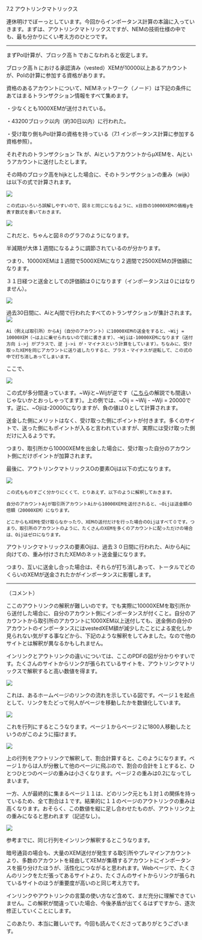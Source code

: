 7.2 アウトリンクマトリックス

連休明けでぼーっとしています。今回からインポータンス計算の本論に入っていきます。まずは、アウトリンクマトリックスですが、NEMの技術仕様の中でも、最も分かりにくい考え方のひとつです。

---

まずPoI計算が、ブロック高 h でおこなわれると仮定します。

ブロック高 h における承認済み（vested）XEMが10000以上あるアカウントが、PoIの計算に参加する資格があります。

資格のあるアカウントについて、NEMネットワーク（ノード）は下記の条件にあてはまるトランザクション情報をすべて集めます。

 

・少なくとも1000XEMが送付されている。

・43200ブロック以内（約30日以内）に行われた。

・受け取り側もPoI計算の資格を持っている（7.1 インポータンス計算に参加する資格参照）。

 

それぞれのトランザクション Tk が、AiというアカウントからμXEMを、Ajというアカウントに送付したとします。

その時のブロック高をhijkとした場合に、そのトランザクションの重み（wijk）は以下の式で計算されます。

![](https://s3-ap-northeast-1.amazonaws.com/nem-social/blog/10000/13000/13900/13907/1549934030%E3%82%B9%E3%82%AF%E3%83%AA%E3%83%BC%E3%83%B3%E3%82%B7%E3%83%A7%E3%83%83%E3%83%88%202019-02-12%2010.13.32.png)

```この式はいろいろ誤解しやすいので、図８と同じになるように、x日目の10000XEMの価格yを表す数式を書いておきます。```

![](https://s3-ap-northeast-1.amazonaws.com/nem-social/blog/10000/13000/13900/13907/1549935113%E3%82%B9%E3%82%AF%E3%83%AA%E3%83%BC%E3%83%B3%E3%82%B7%E3%83%A7%E3%83%83%E3%83%88%202019-02-12%2010.30.59.png)

これだと、ちゃんと図８のグラフのようになります。

半減期が大体１週間になるように調節されているのが分かります。

つまり、10000XEMは１週間で5000XEMになり２週間で2500XEMの評価額になります。

３１日経つと送金としての評価額は０になります（インポータンスは０にはなりません）。

![](https://s3-ap-northeast-1.amazonaws.com/nem-social/blog/10000/13000/13900/13907/1549935226%E3%82%B9%E3%82%AF%E3%83%AA%E3%83%BC%E3%83%B3%E3%82%B7%E3%83%A7%E3%83%83%E3%83%88%202019-02-12%2010.33.32.png)

過去30日間に、AiとAj間で行われたすべてのトランザクションが集計されます。  
![](https://s3-ap-northeast-1.amazonaws.com/nem-social/blog/10000/13000/13900/13907/1549935468%E3%82%B9%E3%82%AF%E3%83%AA%E3%83%BC%E3%83%B3%E3%82%B7%E3%83%A7%E3%83%83%E3%83%88%202019-02-12%2010.37.24.png)

```
Ai（例えば取引所）からAj（自分のアカウント）に10000XEMの送金をすると、~Wij = 10000XEM（~は上に乗せられないので前に書きます）、~Wjiは-10000XEMになります（送付方向 i->j がプラスで、逆 j->i が・マイナスという計算をしています）。ちなみに、受け取ったXEMを同じアカウントに送り返したりすると、プラス・マイナスが逆転して、この式の中で打ち消しあってしまいます。
```
 

ここで、

![](https://s3-ap-northeast-1.amazonaws.com/nem-social/blog/10000/13000/13900/13907/1549935492%E3%82%B9%E3%82%AF%E3%83%AA%E3%83%BC%E3%83%B3%E3%82%B7%E3%83%A7%E3%83%83%E3%83%88%202019-02-12%2010.37.31.png)

この式が多分間違っています。~Wjiと~Wijが逆です（[こちら](http://nonem.hatenablog.com/entry/2017/08/29/230718)の解説でも間違いじゃないかとおっしゃってます）。上の例では、~Oij = ~Wij - ~Wji = 20000です。逆に、~Ojiは-20000になりますが、負の値は０として計算されます。

送金した側にメリットはなく、受け取った側にポイントが付きます。多くのサイトで、送った側にもポイントが入ると言われていますが、実際には受け取った側だけに入るようです。

つまり、取引所から10000XEMを出金した場合に、受け取った自分のアカウント側にだけポイントが加算されます。


最後に、アウトリンクマトリックスOの要素Oijは以下の式になります。

![](https://s3-ap-northeast-1.amazonaws.com/nem-social/blog/10000/13000/13900/13907/1549936698%E3%82%B9%E3%82%AF%E3%83%AA%E3%83%BC%E3%83%B3%E3%82%B7%E3%83%A7%E3%83%83%E3%83%88%202019-02-12%2010.58.03.png)

```
この式もものすごく分かりにくくて、とりあえず、以下のように解釈しておきます。

自分のアカウントAjが取引所アカウントAiから10000XEMを送付されると、~Oijは送金額の倍額（20000XEM）になります。

どこからもXEMを受け取らなかったり、XEMの送付だけを行った場合のOijはすべて０です。つまり、取引所のアカウントのように、たくさんのXEMを多くのアカウントに配っただけの場合は、Oijはゼロになります。
```

アウトリンクマトリックスの要素Oijは、過去３０日間に行われた、AiからAjに向けての、重み付けされたXEMのネット送金量になります。

つまり、互いに送金し合った場合は、それらが打ち消しあって、トータルでどのくらいのXEMが送金されたかがインポータンスに影響します。


---

（コメント）

ここのアウトリンクの解釈が難しいのです。でも実際に10000XEMを取引所から送付した場合に、自分のアカウント側にインポータンスが付くこと。自分のアカウントから取引所のアカウントに1000XEM以上送付しても、送金側の自分のアカウントのインポータンスにはvestedXEM額が減少したことによる変化しか見られない気がする事などから、下記のような解釈をしてみました。なので他のサイトとは解釈が異なるかもしれません。

 

インリンクとアウトリンクの違いについては、ここのPDFの図が分かりやすいです。たくさんのサイトからリンクが張られているサイトを、アウトリンクマトリックスで解釈すると高い数値を得ます。

 ![](https://s3-ap-northeast-1.amazonaws.com/nem-social/blog/10000/13000/13900/13907/1549950790%E3%82%B9%E3%82%AF%E3%83%AA%E3%83%BC%E3%83%B3%E3%82%B7%E3%83%A7%E3%83%83%E3%83%88%202019-02-12%2014.46.46.png)


 これは、あるホームページのリンクの流れを示している図です。ページ１を起点として、リンクをたどって何人がページを移動したかを数値化しています。

 ![](https://s3-ap-northeast-1.amazonaws.com/nem-social/blog/10000/13000/13900/13907/1549950862%E3%82%B9%E3%82%AF%E3%83%AA%E3%83%BC%E3%83%B3%E3%82%B7%E3%83%A7%E3%83%83%E3%83%88%202019-02-12%2014.46.55.png)


これを行列にするとこうなります。ページ１からページ２に1800人移動したというのがこのように描けます。

![](https://s3-ap-northeast-1.amazonaws.com/nem-social/blog/10000/13000/13900/13907/1549950919%E3%82%B9%E3%82%AF%E3%83%AA%E3%83%BC%E3%83%B3%E3%82%B7%E3%83%A7%E3%83%83%E3%83%88%202019-02-12%2014.47.04.png)


上の行列をアウトリンクで解釈して、割合計算すると、このようになります。ページ１からは人が分散して他のページに飛ぶので、割合の合計を１とすると、ひとつひとつのページの重みは小さくなります。ページ２の重みは0.2になってしまいます。

一方、人が最終的に集まるページ１１は、どのリンク元とも１対１の関係を持っているため、全て割合は１です。結果的に１１のページのアウトリンクの重みは高くなります。おそらく、この数値を縦に足し合わせたものが、アウトリンク上の重みになると思われます（記述なし）。

![](https://s3-ap-northeast-1.amazonaws.com/nem-social/blog/10000/13000/13900/13907/1549952557%E3%82%B9%E3%82%AF%E3%83%AA%E3%83%BC%E3%83%B3%E3%82%B7%E3%83%A7%E3%83%83%E3%83%88%202019-02-12%2014.47.13.png)


参考までに、同じ行列をインリンク解釈するとこうなります。

 

暗号通貨の場合も、大量のXEM送付が発生する取引所やプレマインアカウントより、多数のアカウントを経由してXEMが集積するアカウントにインポータンスを振り分けたほうが、活性化につながると思われます。Webページで、たくさんのリンクをただ張ってあるサイトより、たくさんのサイトからリンクが張られているサイトのほうが重要度が高いのと同じ考え方です。

 

インリンクやアウトリンクの言葉の使い方など含めて、まだ充分に理解できていません。この解釈が間違っていた場合、今後矛盾が出てくるはずですから、逐次修正していくことにします。

 

このあたり、本当に難しいです。今回も読んでくださってありがとうございます。

